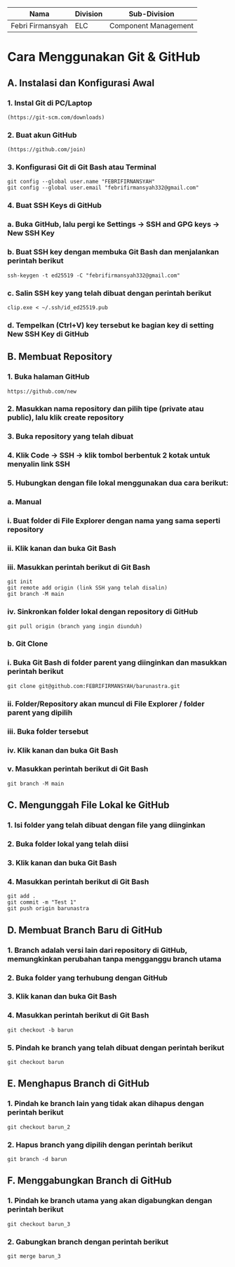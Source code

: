 | Nama  | Division        | Sub-Division  |
| ----- | ---------- | ---------- |
| Febri Firmansyah   | ELC | Component Management |

# Cara Menggunakan Git & GitHub

## A. Instalasi dan Konfigurasi Awal
### 1. Instal Git di PC/Laptop
    (https://git-scm.com/downloads)

### 2. Buat akun GitHub
    (https://github.com/join)
### 3. Konfigurasi Git di Git Bash atau Terminal

    git config --global user.name "FEBRIFIRNANSYAH"
    git config --global user.email "febrifirmansyah332@gmail.com"

### 4. Buat SSH Keys di GitHub
### a. Buka GitHub, lalu pergi ke Settings -> SSH and GPG keys -> New SSH Key
### b. Buat SSH key dengan membuka Git Bash dan menjalankan perintah berikut
    ssh-keygen -t ed25519 -C "febrifirmansyah332@gmail.com"
    
### c. Salin SSH key yang telah dibuat dengan perintah berikut
 
    clip.exe < ~/.ssh/id_ed25519.pub
   
### d. Tempelkan (Ctrl+V) key tersebut ke bagian key di setting New SSH Key di GitHub

## B. Membuat Repository
### 1. Buka halaman GitHub
    https://github.com/new
### 2. Masukkan nama repository dan pilih tipe (private atau public), lalu klik create repository
### 3. Buka repository yang telah dibuat
### 4. Klik Code -> SSH -> klik tombol berbentuk 2 kotak untuk menyalin link SSH
### 5. Hubungkan dengan file lokal menggunakan dua cara berikut:
### a. Manual 
### i. Buat folder di File Explorer dengan nama yang sama seperti repository
### ii. Klik kanan dan buka Git Bash
### iii. Masukkan perintah berikut di Git Bash

    git init
    git remote add origin (link SSH yang telah disalin)
    git branch -M main
  
### iv. Sinkronkan folder lokal dengan repository di GitHub
 
    git pull origin (branch yang ingin diunduh)
    
### b. Git Clone
### i. Buka Git Bash di folder parent yang diinginkan dan masukkan perintah berikut

    git clone git@github.com:FEBRIFIRMANSYAH/barunastra.git

### ii. Folder/Repository akan muncul di File Explorer / folder parent yang dipilih
### iii. Buka folder tersebut
### iv. Klik kanan dan buka Git Bash
### v. Masukkan perintah berikut di Git Bash

    git branch -M main


## C. Mengunggah File Lokal ke GitHub
### 1. Isi folder yang telah dibuat dengan file yang diinginkan
### 2. Buka folder lokal yang telah diisi
### 3. Klik kanan dan buka Git Bash
### 4. Masukkan perintah berikut di Git Bash

    git add .
    git commit -m "Test 1"
    git push origin barunastra


## D. Membuat Branch Baru di GitHub
### 1. Branch adalah versi lain dari repository di GitHub, memungkinkan perubahan tanpa mengganggu branch utama
### 2. Buka folder yang terhubung dengan GitHub
### 3. Klik kanan dan buka Git Bash
### 4. Masukkan perintah berikut di Git Bash

    git checkout -b barun

### 5. Pindah ke branch yang telah dibuat dengan perintah berikut

    git checkout barun


## E. Menghapus Branch di GitHub
### 1. Pindah ke branch lain yang tidak akan dihapus dengan perintah berikut
  
    git checkout barun_2

### 2. Hapus branch yang dipilih dengan perintah berikut

    git branch -d barun


## F. Menggabungkan Branch di GitHub
### 1. Pindah ke branch utama yang akan digabungkan dengan perintah berikut
  
    git checkout barun_3
  
### 2. Gabungkan branch dengan perintah berikut
   
    git merge barun_3
  